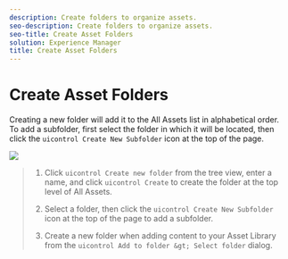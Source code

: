 ```yaml
---
description: Create folders to organize assets.
seo-description: Create folders to organize assets.
seo-title: Create Asset Folders
solution: Experience Manager
title: Create Asset Folders
---
```


# Create Asset Folders

Creating a new folder will add it to the All Assets list in alphabetical order. To add a subfolder, first select the folder in which it will be located, then click the `uicontrol Create New Subfolder` icon at the top of the page.

![](http://350.df9.mwp.accessdomain.com/wp-content/uploads/2015/09/LibraryNewFolder-1024x338.png)
>1. Click `uicontrol Create new folder` from the tree view, enter a name, and click `uicontrol Create` to create the folder at the top level of All Assets.
>   
>1. Select a folder, then click the `uicontrol Create New Subfolder` icon at the top of the page to add a subfolder.
>   
>1. Create a new folder when adding content to your Asset Library from the `uicontrol Add to folder &gt; Select folder` dialog.
>   
>   
